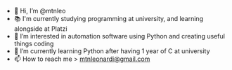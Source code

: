 - 👋 Hi, I’m @mtnleo
- 📚 I'm currently studying programming at university, and learning alongside at Platzi
- 👀 I’m interested in automation software using Python and creating useful things coding
- 🌱 I’m currently learning Python after having 1 year of C at university
- 📫 How to reach me > mtnleonardi@gmail.com

<!---
mtnleo/mtnleo is a ✨ special ✨ repository because its `README.md` (this file) appears on your GitHub profile.
You can click the Preview link to take a look at your changes.
--->
